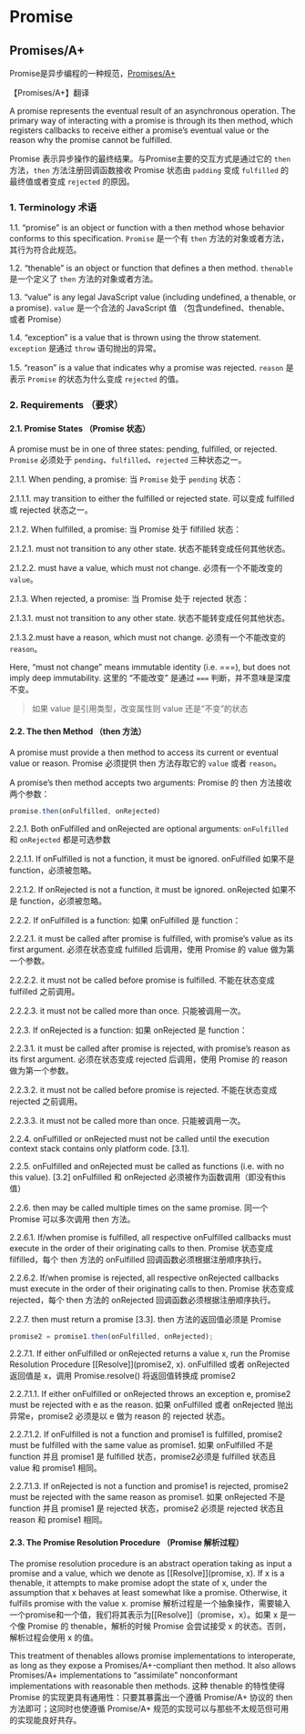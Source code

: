 # Promise

## Promises/A+ 

Promise是异步编程的一种规范，[Promises/A+](https://promisesaplus.com/)

【Promises/A+】翻译

A promise represents the eventual result of an asynchronous operation. The primary way of interacting with a promise is through its then method, which registers callbacks to receive either a promise’s eventual value or the reason why the promise cannot be fulfilled.

Promise 表示异步操作的最终结果。与Promise主要的交互方式是通过它的 `then` 方法，`then` 方法注册回调函数接收 Promise 状态由 `padding` 变成 `fulfilled` 的最终值或者变成 `rejected` 的原因。

### 1. Terminology 术语

1.1. “promise” is an object or function with a then method whose behavior conforms to this specification.
`Promise` 是一个有 `then` 方法的对象或者方法，其行为符合此规范。

1.2. “thenable” is an object or function that defines a then method.
`thenable` 是一个定义了 `then` 方法的对象或者方法。

1.3. “value” is any legal JavaScript value (including undefined, a thenable, or a promise).
`value` 是一个合法的 JavaScript 值 （包含undefined、thenable、或者 Promise）

1.4. “exception” is a value that is thrown using the throw statement.
`exception` 是通过 `throw` 语句抛出的异常。

1.5. “reason” is a value that indicates why a promise was rejected.
`reason` 是表示 `Promise` 的状态为什么变成 `rejected` 的值。

### 2. Requirements （要求）

#### 2.1. Promise States （Promise 状态）

A promise must be in one of three states: pending, fulfilled, or rejected.
`Promise` 必须处于 `pending`、`fulfilled`、`rejected` 三种状态之一。

2.1.1. When pending, a promise: 
当 `Promise` 处于 `pending` 状态： 

  2.1.1.1. may transition to either the fulfilled or rejected state.
  可以变成 fulfilled 或 rejected 状态之一。

2.1.2. When fulfilled, a promise:
当 Promise 处于 filfilled 状态：

  2.1.2.1. must not transition to any other state.
  状态不能转变成任何其他状态。

  2.1.2.2. must have a value, which must not change.
  必须有一个不能改变的 `value`。

2.1.3. When rejected, a promise:
当 Promise 处于 rejected 状态：

  2.1.3.1. must not transition to any other state.
  状态不能转变成任何其他状态。

  2.1.3.2.must have a reason, which must not change.
  必须有一个不能改变的 `reason`。

Here, “must not change” means immutable identity (i.e. ===), but does not imply deep immutability.
这里的 “不能改变” 是通过 `===` 判断，并不意味是深度不变。
> 如果 value 是引用类型，改变属性则 value 还是“不变”的状态

#### 2.2. The then Method （then 方法）

A promise must provide a then method to access its current or eventual value or reason.
Promise 必须提供 then 方法存取它的 `value` 或者 `reason`。

A promise’s then method accepts two arguments:
Promise 的 then 方法接收两个参数：

```js
promise.then(onFulfilled, onRejected)
```

2.2.1. Both onFulfilled and onRejected are optional arguments:
`onFulfilled` 和 `onRejected` 都是可选参数

  2.2.1.1. If onFulfilled is not a function, it must be ignored.
  onFulfilled 如果不是 function，必须被忽略。

  2.2.1.2. If onRejected is not a function, it must be ignored.
  onRejected 如果不是 function，必须被忽略。

2.2.2. If onFulfilled is a function:
如果 onFulfilled 是 function：

  2.2.2.1. it must be called after promise is fulfilled, with promise’s value as its first argument.
  必须在状态变成 fulfilled 后调用，使用 Promise 的 value 做为第一个参数。

  2.2.2.2. it must not be called before promise is fulfilled.
  不能在状态变成 fulfilled 之前调用。

  2.2.2.3. it must not be called more than once.
  只能被调用一次。

2.2.3. If onRejected is a function:
如果 onRejected 是 function：

  2.2.3.1. it must be called after promise is rejected, with promise’s reason as its first argument.
  必须在状态变成 rejected 后调用，使用 Promise 的 reason 做为第一个参数。

  2.2.3.2. it must not be called before promise is rejected.
  不能在状态变成 rejected 之前调用。

  2.2.3.3. it must not be called more than once.
  只能被调用一次。

2.2.4. onFulfilled or onRejected must not be called until the execution context stack contains only platform code. [3.1].

2.2.5. onFulfilled and onRejected must be called as functions (i.e. with no this value). [3.2]
onFulfilled 和 onRejected 必须被作为函数调用（即没有this值）

2.2.6. then may be called multiple times on the same promise.
同一个 Promise 可以多次调用 then 方法。

  2.2.6.1. If/when promise is fulfilled, all respective onFulfilled callbacks must execute in the order of their originating calls to then.
  Promise 状态变成 filfilled，每个 then 方法的 onFulfilled 回调函数必须根据注册顺序执行。

  2.2.6.2. If/when promise is rejected, all respective onRejected callbacks must execute in the order of their originating calls to then.
  Promise 状态变成 rejected，每个 then 方法的 onRejected 回调函数必须根据注册顺序执行。

2.2.7. then must return a promise [3.3].
then 方法的返回值必须是 Promise

```js
promise2 = promise1.then(onFulfilled, onRejected);
```

2.2.7.1. If either onFulfilled or onRejected returns a value x, run the Promise Resolution Procedure [[Resolve]](promise2, x).
onFulfilled 或者 onRejected 返回值是 x，调用 Promise.resolve() 将返回值转换成 promise2

  2.2.7.1.1. If either onFulfilled or onRejected throws an exception e, promise2 must be rejected with e as the reason.
  如果 onFulfilled 或者 onRejected 抛出异常e，promise2 必须是以 e 做为 reason 的 rejected 状态。

  2.2.7.1.2. If onFulfilled is not a function and promise1 is fulfilled, promise2 must be fulfilled with the same value as promise1.
  如果 onFulfilled 不是 function 并且 promise1 是 fulfilled 状态，promise2必须是 fulfilled 状态且 value 和 promise1 相同。

  2.2.7.1.3. If onRejected is not a function and promise1 is rejected, promise2 must be rejected with the same reason as promise1.
  如果 onRejected 不是 function 并且 promise1 是 rejected 状态，promise2 必须是 rejected 状态且 reason 和 promise1 相同。
  
#### 2.3. The Promise Resolution Procedure （Promise 解析过程）

The promise resolution procedure is an abstract operation taking as input a promise and a value, which we denote as [[Resolve]](promise, x). If x is a thenable, it attempts to make promise adopt the state of x, under the assumption that x behaves at least somewhat like a promise. Otherwise, it fulfills promise with the value x.
promise 解析过程是一个抽象操作，需要输入一个promise和一个值，我们将其表示为[[Resolve]]（promise，x）。如果 x 是一个像 Promise 的 thenable，解析的时候 Promise 会尝试接受 x 的状态。否则，解析过程会使用 x 的值。

This treatment of thenables allows promise implementations to interoperate, as long as they expose a Promises/A+-compliant then method. It also allows Promises/A+ implementations to “assimilate” nonconformant implementations with reasonable then methods.
这种 thenable 的特性使得 Promise 的实现更具有通用性：只要其暴露出一个遵循 Promise/A+ 协议的 then 方法即可；这同时也使遵循 Promise/A+ 规范的实现可以与那些不太规范但可用的实现能良好共存。



  

